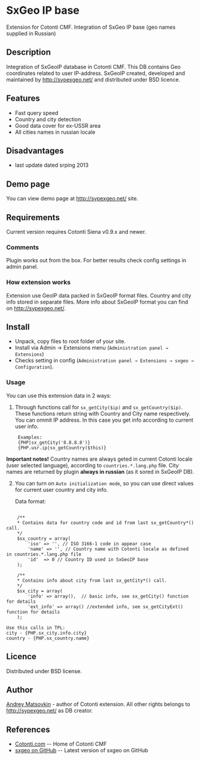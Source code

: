 SxGeo IP base
============

Extension for Cotonti CMF. Integration of SxGeo IP base (geo names supplied in Russian)

Description
-----------

Integration of SxGeoIP database in Cotonti CMF. This DB contains Geo coordinates related to user IP-address.
SxGeoIP created, developed and maintained by http://sypexgeo.net/ and distributed under BSD licence.

Features
--------

* Fast query speed
* Country and city detection
* Good data cover for ex-USSR area
* All cities names in russian locale

Disadvantages
-------------

- last update dated srping 2013

Demo page
---------

You can view demo page at http://sypexgeo.net/ site.

Requirements
------------

Current version requires Cotonti Siena v0.9.x and newer.



### Comments

Plugin works out from the box. For better results check config settings in admin panel.


### How extension works

Extension use GeoIP data packed in SxGeoIP format files. Country and city info stored in 
separate files.
More info about SxGeoIP format you can find on http://sypexgeo.net/.


Install
-------

* Unpack, copy files to root folder of your site.
* Install via Admin → Extensions menu (`Administration panel → Extensions`)
* Checks setting in config (`Administration panel → Extensions → sxgeo → Configuration`).

### Usage

You can use this extension data in 2 ways:

1. Through functions call for `sx_getCity($ip)` and `sx_getCountry($ip)`. These functions
return string with Country and City name respectively.
You can ommit IP address. In this case you get info according to current user info.

		Examples:
		{PHP|sx_getCity('8.8.8.8')}
		{PHP.usr.ip|sx_getCountry($this)}

__Important notes!__  Country names are always geted in current Cotonti locale (user selected language),
according to `countries.*.lang.php` file. City names are returned by plugin __always in russian__ 
(as it sored in SxGeoIP DB).

2. You can turn on `Auto initialization mode`, so you can use direct values for current user country and city 
info.

	Data format:

```

	/**
	* Contains data for country code and id from last sx_getCountry*() call.
	*/
	$sx_country = array(
		'iso' => '', // ISO 3166-1 code in appear case
		'name' => '', // Country name with Cotonti locale as defined in countries.*.lang.php file
		'id'  => 0 // Country ID used in SxGeoIP base
	);

	/**
	* Contains info about city from last sx_getCity*() call.
	*/
	$sx_city = array(
		'info' => array(),  // basic info, see sx_getCity() function for details
		'ext_info' => array() //extended info, see sx_getCityExt() function for details
	);

```


	Use this calls in TPL:
	city - {PHP.sx_city.info.city}
	country - {PHP.sx_country.name}





Licence
-------

Distributed under BSD license.


Author
------

[Andrey Matsovkin](https://github.com/macik/) - author of Cotonti extension.
All other rights belongs to http://sypexgeo.net/ as DB creator.

References
----------

* [Cotonti.com](http://Cotonti.com/) -- Home of Cotonti CMF
* [sxgeo on GitHub](https://github.com/macik/cot-sxgeo) -- Latest version of sxgeo on GitHub
